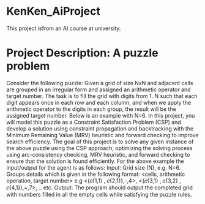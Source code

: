 # KenKen_AiProject
This project isfrom an AI course at university.
# Project Description: A puzzle problem
Consider the following puzzle: Given a grid of size NxN and adjacent cells are grouped in an
irregular form and assigned an arithmetic operator and target number. The task is to fill the grid with
digits from 1..N such that each digit appears once in each row and each column, and when we apply
the arithmetic operator to the digits in each group, the result will be the assigned target number.
Below is an example with N=6.
In this project, you will model this puzzle as a Constraint Satisfaction Problem (CSP) and develop a
solution using constraint propagation and backtracking with the Minimum Remaining Value (MRV)
heuristic and forward checking to improve search efficiency.
The goal of this project is to solve any given instance of the above puzzle using the CSP approach,
optimizing the solving process using arc-consistency checking, MRV heuristic, and forward
checking to ensure that the solution is found efficiently.
For the above example the input/output for the agent is as follows:
Input:
Grid size (N), e.g. N=6.
Groups details which is given in the following format: <cells, arithmetic operation, target
number> e.g <{𝑐{1,1}
, 𝑐{2,1}},-,4>, <{𝑐{3,1}
, 𝑐{3,2}
, 𝑐{4,1}},+,7>, .. etc.
Output:
The program should output the completed grid with numbers filled in all the empty cells while
satisfying the puzzle rules.
